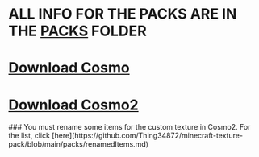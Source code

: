 # ALL INFO FOR THE PACKS ARE IN THE [PACKS](https://github.com/Thing34872/minecraft-texture-pack/tree/main/packs#readme) FOLDER
<div>
<h1 style="align: center;"><a href="https://github.com/Thing34872/minecraft-texture-pack/raw/main/packs/Cosmo.zip">Download Cosmo</a></h1>
<h1 style="align: center;"><a href="https://github.com/Thing34872/minecraft-texture-pack/raw/main/packs/Cosmo2.zip">Download Cosmo2</a></h1>
</div> 
### You must rename some items for the custom texture in Cosmo2. For the list, click [here](https://github.com/Thing34872/minecraft-texture-pack/blob/main/packs/renamedItems.md)
